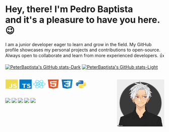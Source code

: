 <h1> Hey, there! I'm Pedro Baptista<br> and it's a pleasure to have you here. 😉</h1>
<p>I am a junior developer eager to learn and grow in the field. My GitHub profile showcases my personal projects and contributions to open-source. Always open to collaborate and learn from more experienced developers. 👍</p> 


[![PeterBaptista's GitHub stats-Dark](https://github-readme-stats.vercel.app/api?username=PeterBaptista&show_icons=true&theme=radical#gh-dark-mode-only)](https://github.com/anuraghazra/github-readme-stats#gh-dark-mode-only)
[![PeterBaptista's GitHub stats-Light](https://github-readme-stats.vercel.app/api?username=PeterBaptista&show_icons=true&theme=default#gh-light-mode-only)](https://github.com/anuraghazra/github-readme-stats#gh-light-mode-only)


<div style="display: inline_block"><br>
  <img align="center" alt="Js" height="30" width="40" src="https://raw.githubusercontent.com/devicons/devicon/master/icons/javascript/javascript-plain.svg">
  <img align="center" alt="Ts" height="30" width="40" src="https://raw.githubusercontent.com/devicons/devicon/master/icons/typescript/typescript-plain.svg">
  <img align="center" alt="React" height="30" width="40" src="https://raw.githubusercontent.com/devicons/devicon/master/icons/react/react-original.svg">
  <img align="center" alt="HTML" height="30" width="40" src="https://raw.githubusercontent.com/devicons/devicon/master/icons/html5/html5-original.svg">
  <img align="center" alt="CSS" height="30" width="40" src="https://raw.githubusercontent.com/devicons/devicon/master/icons/css3/css3-original.svg">
  <img align="center" alt="Python" height="30" width="40" src="https://raw.githubusercontent.com/devicons/devicon/master/icons/python/python-original.svg">
  <img src="https://github.com/PeterBaptista/PeterBaptista/blob/main/784epz.gif" style="width: 150px" alt="Peter gif" align="right">
</div>

##
 
<div style="display: inline_block"> 
 <a href="https://www.linkedin.com/in/pedro-baptista-54b124213/" target="_blank"><img src="https://img.shields.io/badge/-LinkedIn-%230077B5?style=for-the-badge&logo=linkedin&logoColor=white" target="_blank"></a> 
 <a href="https://www.instagram.com/pedrohbap" target="_blank"><img src="https://img.shields.io/badge/-Instagram-%23E4405F?style=for-the-badge&logo=instagram&logoColor=white" target="_blank"></a>
  <a href="https://www.youtube.com/channel/UCL5cWqCotUpG2JsE2x4Zj1A" target="_blank"><img src="https://img.shields.io/badge/YouTube-FF0000?style=for-the-badge&logo=youtube&logoColor=white" target="_blank"></a>
 	<a href="https://www.twitch.tv/zequinhazz" target="_blank"><img src="https://img.shields.io/badge/Twitch-9146FF?style=for-the-badge&logo=twitch&logoColor=white" target="_blank"></a>
  <a href = "mailto:pedrolk2012@gmail.com"><img src="https://img.shields.io/badge/-Gmail-%23333?style=for-the-badge&logo=gmail&logoColor=white" target="_blank"></a>
 
</div>
